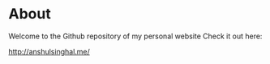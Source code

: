 # About

Welcome to the Github repository of my personal website
Check it out here:

http://anshulsinghal.me/
